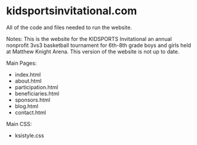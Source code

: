 # kidsportsinvitational.com
All of the code and files needed to run the website.

Notes: This is the website for the KIDSPORTS Invitational an annual nonprofit 3vs3 basketball tournament for 6th-8th grade boys and girls held at Matthew Knight Arena. This version of the website is not up to date.

Main Pages:
- index.html
- about.html
- participation.html
- beneficiaries.html
- sponsors.html
- blog.html
- contact.html

Main CSS:
- ksistyle.css
